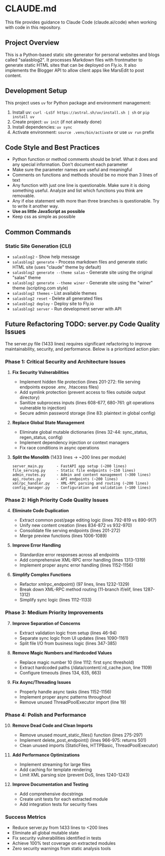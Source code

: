 # CLAUDE.md

This file provides guidance to Claude Code (claude.ai/code) when working with code in this repository.

## Project Overview

This is a Python-based static site generator for personal websites and blogs called "salasblog2". It processes Markdown files with frontmatter to generate static HTML sites that can be deployed on Fly.io. It also implements the Blogger API to allow client apps like MarsEdit to post content.

## Development Setup

This project uses `uv` for Python package and environment management:

1. Install uv: `curl -LsSf https://astral.sh/uv/install.sh | sh` or `pip install uv`
2. Create project: `uv init` (if not already done)
3. Install dependencies: `uv sync`
4. Activate environment: `source .venv/bin/activate` or use `uv run` prefix

## Code Style and Best Practices

- Python function or method comments should be brief. What it does and any special information. Don't document each parameter
- Make sure the parameter names are useful and meaningful
- Comments on functions and methods should be no more than 3 lines of text
- Any function with just one line is questionable. Make sure it is doing something useful. Analyze and list which functions you think are removable.
- Any if else statement with more than three branches is questionable. Try to write it another way.
- **Use as little JavaScript as possible**
- Keep css as simple as possible

## Common Commands

### Static Site Generation (CLI)
- `salasblog2` - Show help message
- `salasblog2 generate` - Process markdown files and generate static HTML site (uses "claude" theme by default)
- `salasblog2 generate --theme salas` - Generate site using the original "salas" theme
- `salasblog2 generate --theme winer` - Generate site using the "winer" theme (scripting.com style)
- `salasblog2 themes` - List available themes
- `salasblog2 reset` - Delete all generated files
- `salasblog2 deploy` - Deploy site to Fly.io
- `salasblog2 server` - Run development server with API

## Future Refactoring TODO: server.py Code Quality Issues

The server.py file (1433 lines) requires significant refactoring to improve maintainability, security, and performance. Below is a prioritized action plan:

### Phase 1: Critical Security and Architecture Issues
1. **Fix Security Vulnerabilities**
   - Implement hidden file protection (lines 201-272: file serving endpoints expose .env, .htaccess files)
   - Add symlink protection (prevent access to files outside output directory)
   - Sanitize subprocess inputs (lines 608-677, 680-761: git operations vulnerable to injection)
   - Secure admin password storage (line 83: plaintext in global config)

2. **Replace Global State Management**
   - Eliminate global mutable dictionaries (lines 32-44: sync_status, regen_status, config)
   - Implement dependency injection or context managers
   - Fix race conditions in async operations

3. **Split the Monolith** (1433 lines → ~200 lines per module)
   ```
   server_main.py      - FastAPI app setup (~200 lines)
   file_serving.py     - Static file endpoints (~150 lines)  
   admin_routes.py     - Admin and content management (~300 lines)
   api_routes.py       - API endpoints (~200 lines)
   xmlrpc_handler.py   - XML-RPC parsing and routing (~200 lines)
   config_manager.py   - Configuration and validation (~100 lines)
   ```

### Phase 2: High Priority Code Quality Issues
4. **Eliminate Code Duplication**
   - Extract common post/page editing logic (lines 792-819 vs 890-917)
   - Unify new content creation (lines 834-872 vs 932-970)
   - Consolidate file serving endpoints (lines 201-272)
   - Merge preview functions (lines 1006-1089)

5. **Improve Error Handling**
   - Standardize error responses across all endpoints
   - Add comprehensive XML-RPC error handling (lines 1313-1319)
   - Implement proper async error handling (lines 1152-1156)

6. **Simplify Complex Functions**
   - Refactor xmlrpc_endpoint() (97 lines, lines 1232-1329)
   - Break down XML-RPC method routing (11-branch if/elif, lines 1287-1312)
   - Simplify sync logic (lines 1112-1133)

### Phase 3: Medium Priority Improvements
7. **Improve Separation of Concerns**
   - Extract validation logic from setup (lines 46-94)
   - Separate sync logic from UI updates (lines 1090-1161)
   - Split file I/O from business logic (lines 347-385)

8. **Remove Magic Numbers and Hardcoded Values**
   - Replace magic number 10 (line 1112: first sync threshold)
   - Extract hardcoded paths (/data/content/.rd_cache.json, line 1109)
   - Configure timeouts (lines 134, 635, 663)

9. **Fix Async/Threading Issues**
   - Properly handle async tasks (lines 1152-1156)
   - Implement proper async patterns throughout
   - Remove unused ThreadPoolExecutor import (line 19)

### Phase 4: Polish and Performance
10. **Remove Dead Code and Clean Imports**
    - Remove unused mount_static_files() function (lines 275-297)
    - Implement delete_post_endpoint() (lines 966-975: returns 501)
    - Clean unused imports (StaticFiles, HTTPBasic, ThreadPoolExecutor)

11. **Add Performance Optimizations**
    - Implement streaming for large files
    - Add caching for template rendering
    - Limit XML parsing size (prevent DoS, lines 1240-1243)

12. **Improve Documentation and Testing**
    - Add comprehensive docstrings
    - Create unit tests for each extracted module
    - Add integration tests for security fixes

### Success Metrics
- Reduce server.py from 1433 lines to <200 lines
- Eliminate all global mutable state
- Fix security vulnerabilities identified in tests
- Achieve 100% test coverage on extracted modules
- Zero security warnings from static analysis tools